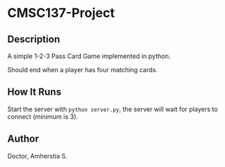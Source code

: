 # CMSC137-Project

## Description
A simple 1-2-3 Pass Card Game implemented in python.

Should end when a player has four matching cards.

## How It Runs
Start the server with `python server.py`, the server will wait for players to connect (minimum is 3).

## Author
Doctor, Amherstia S.
